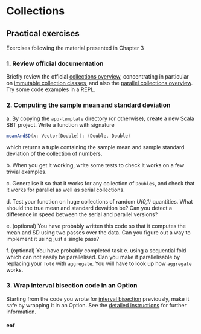 # Collections

## Practical exercises

Exercises following the material presented in Chapter 3

### 1. Review official documentation

Briefly review the official [collections overview](http://docs.scala-lang.org/overviews/collections/overview.html), concentrating in particular on [immutable collection classes](http://docs.scala-lang.org/overviews/collections/concrete-immutable-collection-classes.html), and also the [parallel collections overview](http://docs.scala-lang.org/overviews/parallel-collections/overview.html). Try some code examples in a REPL.

### 2. Computing the sample mean and standard deviation

a. By copying the `app-template` directory (or otherwise), create a new Scala SBT project. Write a function with signature
```scala
meanAndSD(x: Vector[Double]): (Double, Double)
```
which returns a tuple containing the sample mean and sample standard deviation of the collection of numbers.

b. When you get it working, write some tests to check it works on a few trivial examples.

c. Generalise it so that it works for any collection of `Doubles`, and check that it works for parallel as well as serial collections.

d. Test your function on huge collections of random *U(0,1)* quantities. What should the true mean and standard devaition be? Can you detect a difference in speed between the serial and parallel versions?

e. (optional) You have probably written this code so that it computes the mean and SD using two passes over the data. Can you figure out a way to implement it using just a single pass?

f. (optional) You have probably completed task e. using a sequential fold which can not easily be parallelised. Can you make it parallelisable by replacing your `fold` with `aggregate`. You will have to look up how `aggregate` works.


### 3. Wrap interval bisection code in an Option

Starting from the code you wrote for [interval bisection](./bisection/Readme.md) previously, make it safe by wrapping it in an Option. See the [detailed instructions](option/Readme.md) for further information.


#### eof

